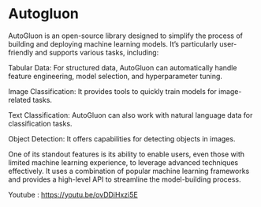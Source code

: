 # Autogluon
AutoGluon is an open-source library designed to simplify the process of building and deploying machine learning models. It’s particularly user-friendly and supports various tasks, including:

Tabular Data: For structured data, AutoGluon can automatically handle feature engineering, model selection, and hyperparameter tuning.

Image Classification: It provides tools to quickly train models for image-related tasks.

Text Classification: AutoGluon can also work with natural language data for classification tasks.

Object Detection: It offers capabilities for detecting objects in images.

One of its standout features is its ability to enable users, even those with limited machine learning experience, to leverage advanced techniques effectively. It uses a combination of popular machine learning frameworks and provides a high-level API to streamline the model-building process.

Youtube : https://youtu.be/ovDDiHxzi5E
